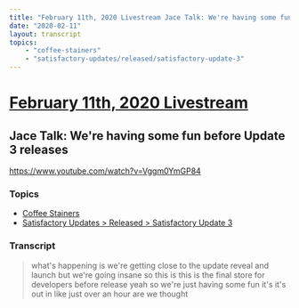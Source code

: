 ```yaml
---
title: "February 11th, 2020 Livestream Jace Talk: We're having some fun before Update 3 releases"
date: "2020-02-11"
layout: transcript
topics:
    - "coffee-stainers"
    - "satisfactory-updates/released/satisfactory-update-3"
---
```

# [February 11th, 2020 Livestream](../2020-02-11.md)
## Jace Talk: We're having some fun before Update 3 releases
https://www.youtube.com/watch?v=Vggm0YmGP84

### Topics
* [Coffee Stainers](../topics/coffee-stainers.md)
* [Satisfactory Updates > Released > Satisfactory Update 3](../topics/satisfactory-updates/released/satisfactory-update-3.md)

### Transcript

> what's happening is we're getting close to the update reveal and launch but we're going insane so this is this is the final store for developers before release yeah so we're just having some fun it's it's out in like just over an hour are we thought
